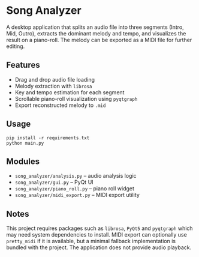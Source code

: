 # Song Analyzer

A desktop application that splits an audio file into three segments (Intro, Mid, Outro),
extracts the dominant melody and tempo, and visualizes the result on a piano-roll.
The melody can be exported as a MIDI file for further editing.

## Features
- Drag and drop audio file loading
- Melody extraction with `librosa`
- Key and tempo estimation for each segment
- Scrollable piano-roll visualization using `pyqtgraph`
- Export reconstructed melody to `.mid`

## Usage
```
pip install -r requirements.txt
python main.py
```

## Modules
- `song_analyzer/analysis.py` – audio analysis logic
- `song_analyzer/gui.py` – PyQt UI
- `song_analyzer/piano_roll.py` – piano roll widget
- `song_analyzer/midi_export.py` – MIDI export utility

## Notes
This project requires packages such as `librosa`, `PyQt5` and `pyqtgraph` which may need
system dependencies to install. MIDI export can optionally use `pretty_midi` if it is
available, but a minimal fallback implementation is bundled with the project. The
application does not provide audio playback.
